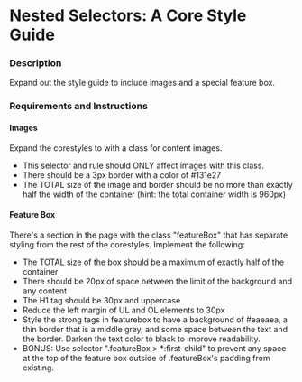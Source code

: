 # Nested Selectors: A Core Style Guide

### Description

Expand out the style guide to include images and a special feature box.




### Requirements and Instructions

#### Images

Expand the corestyles to with a class for content images.
* This selector and rule should ONLY affect images with this class.
* There should be a 3px border with a color of #131e27
* The TOTAL size of the image and border should be no more than exactly half the width of the container (hint: the total container width is 960px)

#### Feature Box

There's a section in the page with the class "featureBox" that has separate styling from the rest of the corestyles.  Implement the following:
* The TOTAL size of the box should be a maximum of exactly half of the container
* There should be 20px of space between the limit of the background and any content
* The H1 tag should be 30px and uppercase
* Reduce the left margin of UL and OL elements to 30px
* Style the strong tags in featurebox to have a background of #eaeaea, a thin border that is a middle grey, and some space between the text and the border.  Darken the text color to black to improve readability.
* BONUS: Use selector ".featureBox > *:first-child" to prevent any space at the top of the feature box outside of .featureBox's padding from existing.